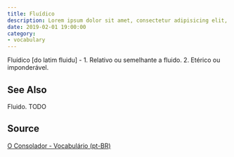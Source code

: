 ```yaml
---
title: Fluídico
description: Lorem ipsum dolor sit amet, consectetur adipisicing elit, sed do eiusmod tempor incididunt ut labore et dolore magna aliqua.  TODO
date: 2019-02-01 19:00:00
category:
- vocabulary
---
```


Fluídico [do latim fluidu] - 1. Relativo ou semelhante a fluido. 2. Etérico ou imponderável.

## See Also
Fluido.
TODO

## Source
[O Consolador - Vocabulário (pt-BR)](http://www.oconsolador.com.br/linkfixo/vocabulario/principal.html)



